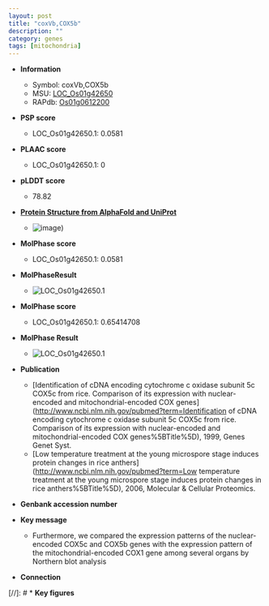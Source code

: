 ```yaml
---
layout: post
title: "coxVb,COX5b"
description: ""
category: genes
tags: [mitochondria]
---
```


* **Information**  
    + Symbol: coxVb,COX5b  
    + MSU: [LOC_Os01g42650](http://rice.plantbiology.msu.edu/cgi-bin/ORF_infopage.cgi?orf=LOC_Os01g42650)  
    + RAPdb: [Os01g0612200](http://rapdb.dna.affrc.go.jp/viewer/gbrowse_details/irgsp1?name=Os01g0612200)  

* **PSP score**  
    + LOC_Os01g42650.1: 0.0581 

* **PLAAC score**  
    + LOC_Os01g42650.1: 0 

* **pLDDT score**
    + 78.82

* **[Protein Structure from AlphaFold and UniProt](https://www.uniprot.org/uniprotkb/P92683/entry#structure)**
    + ![image](https://ricepsp.github.io/images/P/AF-P92683-F1.png))

* **MolPhase score**
    + LOC_Os01g42650.1: 0.0581

* **MolPhaseResult**
    + ![LOC_Os01g42650.1](https://ricepsp.github.io/pictures/LOC_Os01g/LOC_Os01g42650.1.png)

* **MolPhase score**
    + LOC_Os01g42650.1: 0.65414708

* **MolPhase Result**
    + ![LOC_Os01g42650.1](https://304243504.github.io/Pictures/LOC_Os01g/LOC_Os01g42650.1.png)

* **Publication**  
    + [Identification of cDNA encoding cytochrome c oxidase subunit 5c COX5c from rice. Comparison of its expression with nuclear-encoded and mitochondrial-encoded COX genes](http://www.ncbi.nlm.nih.gov/pubmed?term=Identification of cDNA encoding cytochrome c oxidase subunit 5c COX5c from rice. Comparison of its expression with nuclear-encoded and mitochondrial-encoded COX genes%5BTitle%5D), 1999, Genes Genet Syst.
    + [Low temperature treatment at the young microspore stage induces protein changes in rice anthers](http://www.ncbi.nlm.nih.gov/pubmed?term=Low temperature treatment at the young microspore stage induces protein changes in rice anthers%5BTitle%5D), 2006, Molecular & Cellular Proteomics.

* **Genbank accession number**  

* **Key message**  
    + Furthermore, we compared the expression patterns of the nuclear-encoded COX5c and COX5b genes with the expression pattern of the mitochondrial-encoded COX1 gene among several organs by Northern blot analysis

* **Connection**  

[//]: # * **Key figures**  


